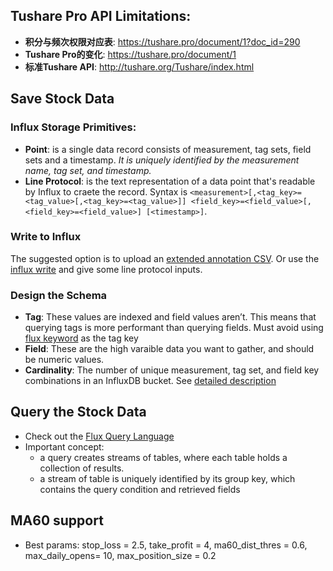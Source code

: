 ## Tushare Pro API Limitations:

* **积分与频次权限对应表**: https://tushare.pro/document/1?doc_id=290
* **Tushare Pro的变化**: https://tushare.pro/document/1
* **标准Tushare API**: http://tushare.org/Tushare/index.html


## Save Stock Data

### Influx Storage Primitives:
- **Point**: is a single data record consists of measurement, tag sets, field sets and a timestamp. *It is uniquely identified by the measurement name, tag set, and timestamp.*
- **Line Protocol**: is the text representation of a data point that's readable by Influx to craete the record. Syntax is `<measurement>[,<tag_key>=<tag_value>[,<tag_key>=<tag_value>]] <field_key>=<field_value>[,<field_key>=<field_value>] [<timestamp>]`.

### Write to Influx

The suggested option is to upload an [extended annotation CSV](https://docs.influxdata.com/influxdb/v2.3/reference/syntax/annotated-csv/extended/). Or use the [influx write](https://docs.influxdata.com/influxdb/v2.3/reference/cli/influx/write/) and give some line protocol inputs.

### Design the Schema
* **Tag**: These values are indexed and field values aren’t. This means that querying tags is more performant than querying fields. Must avoid using [flux keyword](https://docs.influxdata.com/flux/v0.x/spec/lexical-elements/#keywords) as the tag key
* **Field**: These are the high varaible data you want to gather, and should be numeric values.
* **Cardinality**: The number of unique measurement, tag set, and field key combinations in an InfluxDB bucket. See [detailed description](https://docs.influxdata.com/influxdb/v2.3/reference/glossary/#series-cardinality)


## Query the Stock Data
* Check out the [Flux Query Language](https://docs.influxdata.com/flux/v0.x/get-started/)
* Important concept:
    - a query creates streams of tables, where each table holds a collection of results.
    - a stream of table is uniquely identified by its group key, which contains the query condition and retrieved fields


## MA60 support
* Best params: stop_loss = 2.5, take_profit = 4, ma60_dist_thres = 0.6, max_daily_opens= 10, max_position_size = 0.2
